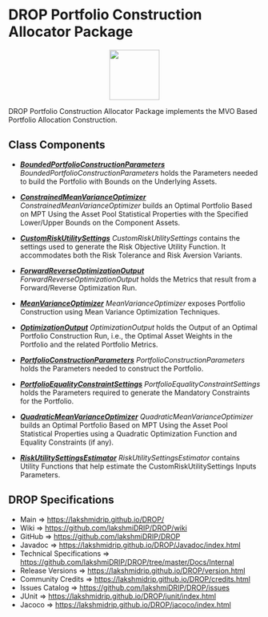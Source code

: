 # DROP Portfolio Construction Allocator Package

<p align="center"><img src="https://github.com/lakshmiDRIP/DROP/blob/master/DRIP_Logo.gif?raw=true" width="100"></p>

DROP Portfolio Construction Allocator Package implements the MVO Based Portfolio Allocation Construction.


## Class Components

 * [***BoundedPortfolioConstructionParameters***](https://github.com/lakshmiDRIP/DROP/tree/master/src/main/java/org/drip/portfolioconstruction/allocator/BoundedPortfolioConstructionParameters.java)
 <i>BoundedPortfolioConstructionParameters</i> holds the Parameters needed to build the Portfolio with Bounds
 on the Underlying Assets.

 * [***ConstrainedMeanVarianceOptimizer***](https://github.com/lakshmiDRIP/DROP/tree/master/src/main/java/org/drip/portfolioconstruction/allocator/ConstrainedMeanVarianceOptimizer.java)
 <i>ConstrainedMeanVarianceOptimizer</i> builds an Optimal Portfolio Based on MPT Using the Asset Pool
 Statistical Properties with the Specified Lower/Upper Bounds on the Component Assets.

 * [***CustomRiskUtilitySettings***](https://github.com/lakshmiDRIP/DROP/tree/master/src/main/java/org/drip/portfolioconstruction/allocator/CustomRiskUtilitySettings.java)
 <i>CustomRiskUtilitySettings</i> contains the settings used to generate the Risk Objective Utility Function.
 It accommodates both the Risk Tolerance and Risk Aversion Variants.

 * [***ForwardReverseOptimizationOutput***](https://github.com/lakshmiDRIP/DROP/tree/master/src/main/java/org/drip/portfolioconstruction/allocator/ForwardReverseOptimizationOutput.java)
 <i>ForwardReverseOptimizationOutput</i> holds the Metrics that result from a Forward/Reverse Optimization
 Run.

 * [***MeanVarianceOptimizer***](https://github.com/lakshmiDRIP/DROP/tree/master/src/main/java/org/drip/portfolioconstruction/allocator/MeanVarianceOptimizer.java)
 <i>MeanVarianceOptimizer</i> exposes Portfolio Construction using Mean Variance Optimization Techniques.

 * [***OptimizationOutput***](https://github.com/lakshmiDRIP/DROP/tree/master/src/main/java/org/drip/portfolioconstruction/allocator/OptimizationOutput.java)
 <i>OptimizationOutput</i> holds the Output of an Optimal Portfolio Construction Run, i.e., the Optimal Asset
 Weights in the Portfolio and the related Portfolio Metrics.

 * [***PortfolioConstructionParameters***](https://github.com/lakshmiDRIP/DROP/tree/master/src/main/java/org/drip/portfolioconstruction/allocator/PortfolioConstructionParameters.java)
 <i>PortfolioConstructionParameters</i> holds the Parameters needed to construct the Portfolio.

 * [***PortfolioEqualityConstraintSettings***](https://github.com/lakshmiDRIP/DROP/tree/master/src/main/java/org/drip/portfolioconstruction/allocator/PortfolioEqualityConstraintSettings.java)
 <i>PortfolioEqualityConstraintSettings</i> holds the Parameters required to generate the Mandatory
 Constraints for the Portfolio.

 * [***QuadraticMeanVarianceOptimizer***](https://github.com/lakshmiDRIP/DROP/tree/master/src/main/java/org/drip/portfolioconstruction/allocator/QuadraticMeanVarianceOptimizer.java)
 <i>QuadraticMeanVarianceOptimizer</i> builds an Optimal Portfolio Based on MPT Using the Asset Pool
 Statistical Properties using a Quadratic Optimization Function and Equality Constraints (if any).

 * [***RiskUtilitySettingsEstimator***](https://github.com/lakshmiDRIP/DROP/tree/master/src/main/java/org/drip/portfolioconstruction/allocator/RiskUtilitySettingsEstimator.java)
 <i>RiskUtilitySettingsEstimator</i> contains Utility Functions that help estimate the
 CustomRiskUtilitySettings Inputs Parameters.


## DROP Specifications

 * Main                     => https://lakshmidrip.github.io/DROP/
 * Wiki                     => https://github.com/lakshmiDRIP/DROP/wiki
 * GitHub                   => https://github.com/lakshmiDRIP/DROP
 * Javadoc                  => https://lakshmidrip.github.io/DROP/Javadoc/index.html
 * Technical Specifications => https://github.com/lakshmiDRIP/DROP/tree/master/Docs/Internal
 * Release Versions         => https://lakshmidrip.github.io/DROP/version.html
 * Community Credits        => https://lakshmidrip.github.io/DROP/credits.html
 * Issues Catalog           => https://github.com/lakshmiDRIP/DROP/issues
 * JUnit                    => https://lakshmidrip.github.io/DROP/junit/index.html
 * Jacoco                   => https://lakshmidrip.github.io/DROP/jacoco/index.html
